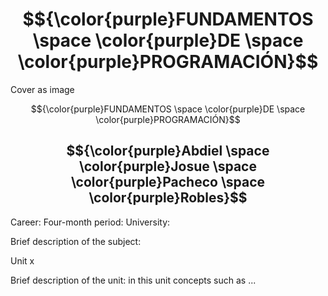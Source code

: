 # $${\color{purple}FUNDAMENTOS \space \color{purple}DE \space \color{purple}PROGRAMACIÓN}$$

Cover as image

$${\color{purple}FUNDAMENTOS \space \color{purple}DE \space \color{purple}PROGRAMACIÓN}$$

## $${\color{purple}Abdiel \space \color{purple}Josue \space \color{purple}Pacheco \space \color{purple}Robles}$$

Career:
Four-month period:
University:

Brief description of the subject:

Unit x

Brief description of the unit: in this unit concepts such as ...

